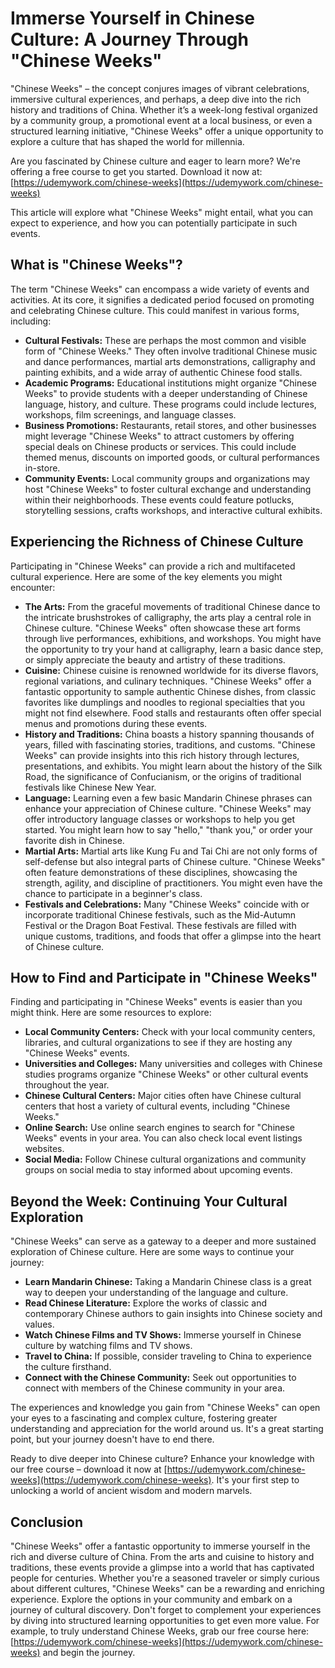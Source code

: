 # Immerse Yourself in Chinese Culture: A Journey Through "Chinese Weeks"

"Chinese Weeks" – the concept conjures images of vibrant celebrations, immersive cultural experiences, and perhaps, a deep dive into the rich history and traditions of China. Whether it’s a week-long festival organized by a community group, a promotional event at a local business, or even a structured learning initiative, "Chinese Weeks" offer a unique opportunity to explore a culture that has shaped the world for millennia.

Are you fascinated by Chinese culture and eager to learn more? We're offering a free course to get you started. Download it now at: [https://udemywork.com/chinese-weeks](https://udemywork.com/chinese-weeks)

This article will explore what "Chinese Weeks" might entail, what you can expect to experience, and how you can potentially participate in such events.

## What is "Chinese Weeks"?

The term "Chinese Weeks" can encompass a wide variety of events and activities. At its core, it signifies a dedicated period focused on promoting and celebrating Chinese culture. This could manifest in various forms, including:

*   **Cultural Festivals:** These are perhaps the most common and visible form of "Chinese Weeks." They often involve traditional Chinese music and dance performances, martial arts demonstrations, calligraphy and painting exhibits, and a wide array of authentic Chinese food stalls.
*   **Academic Programs:** Educational institutions might organize "Chinese Weeks" to provide students with a deeper understanding of Chinese language, history, and culture. These programs could include lectures, workshops, film screenings, and language classes.
*   **Business Promotions:** Restaurants, retail stores, and other businesses might leverage "Chinese Weeks" to attract customers by offering special deals on Chinese products or services. This could include themed menus, discounts on imported goods, or cultural performances in-store.
*   **Community Events:** Local community groups and organizations may host "Chinese Weeks" to foster cultural exchange and understanding within their neighborhoods. These events could feature potlucks, storytelling sessions, crafts workshops, and interactive cultural exhibits.

## Experiencing the Richness of Chinese Culture

Participating in "Chinese Weeks" can provide a rich and multifaceted cultural experience. Here are some of the key elements you might encounter:

*   **The Arts:** From the graceful movements of traditional Chinese dance to the intricate brushstrokes of calligraphy, the arts play a central role in Chinese culture. "Chinese Weeks" often showcase these art forms through live performances, exhibitions, and workshops. You might have the opportunity to try your hand at calligraphy, learn a basic dance step, or simply appreciate the beauty and artistry of these traditions.
*   **Cuisine:** Chinese cuisine is renowned worldwide for its diverse flavors, regional variations, and culinary techniques. "Chinese Weeks" offer a fantastic opportunity to sample authentic Chinese dishes, from classic favorites like dumplings and noodles to regional specialties that you might not find elsewhere. Food stalls and restaurants often offer special menus and promotions during these events.
*   **History and Traditions:** China boasts a history spanning thousands of years, filled with fascinating stories, traditions, and customs. "Chinese Weeks" can provide insights into this rich history through lectures, presentations, and exhibits. You might learn about the history of the Silk Road, the significance of Confucianism, or the origins of traditional festivals like Chinese New Year.
*   **Language:** Learning even a few basic Mandarin Chinese phrases can enhance your appreciation of Chinese culture. "Chinese Weeks" may offer introductory language classes or workshops to help you get started. You might learn how to say "hello," "thank you," or order your favorite dish in Chinese.
*   **Martial Arts:** Martial arts like Kung Fu and Tai Chi are not only forms of self-defense but also integral parts of Chinese culture. "Chinese Weeks" often feature demonstrations of these disciplines, showcasing the strength, agility, and discipline of practitioners. You might even have the chance to participate in a beginner's class.
*   **Festivals and Celebrations:** Many "Chinese Weeks" coincide with or incorporate traditional Chinese festivals, such as the Mid-Autumn Festival or the Dragon Boat Festival. These festivals are filled with unique customs, traditions, and foods that offer a glimpse into the heart of Chinese culture.

## How to Find and Participate in "Chinese Weeks"

Finding and participating in "Chinese Weeks" events is easier than you might think. Here are some resources to explore:

*   **Local Community Centers:** Check with your local community centers, libraries, and cultural organizations to see if they are hosting any "Chinese Weeks" events.
*   **Universities and Colleges:** Many universities and colleges with Chinese studies programs organize "Chinese Weeks" or other cultural events throughout the year.
*   **Chinese Cultural Centers:** Major cities often have Chinese cultural centers that host a variety of cultural events, including "Chinese Weeks."
*   **Online Search:** Use online search engines to search for "Chinese Weeks" events in your area. You can also check local event listings websites.
*   **Social Media:** Follow Chinese cultural organizations and community groups on social media to stay informed about upcoming events.

## Beyond the Week: Continuing Your Cultural Exploration

"Chinese Weeks" can serve as a gateway to a deeper and more sustained exploration of Chinese culture. Here are some ways to continue your journey:

*   **Learn Mandarin Chinese:** Taking a Mandarin Chinese class is a great way to deepen your understanding of the language and culture.
*   **Read Chinese Literature:** Explore the works of classic and contemporary Chinese authors to gain insights into Chinese society and values.
*   **Watch Chinese Films and TV Shows:** Immerse yourself in Chinese culture by watching films and TV shows.
*   **Travel to China:** If possible, consider traveling to China to experience the culture firsthand.
*   **Connect with the Chinese Community:** Seek out opportunities to connect with members of the Chinese community in your area.

The experiences and knowledge you gain from "Chinese Weeks" can open your eyes to a fascinating and complex culture, fostering greater understanding and appreciation for the world around us. It's a great starting point, but your journey doesn't have to end there.

Ready to dive deeper into Chinese culture? Enhance your knowledge with our free course – download it now at [https://udemywork.com/chinese-weeks](https://udemywork.com/chinese-weeks). It's your first step to unlocking a world of ancient wisdom and modern marvels.

## Conclusion

"Chinese Weeks" offer a fantastic opportunity to immerse yourself in the rich and diverse culture of China. From the arts and cuisine to history and traditions, these events provide a glimpse into a world that has captivated people for centuries. Whether you're a seasoned traveler or simply curious about different cultures, "Chinese Weeks" can be a rewarding and enriching experience. Explore the options in your community and embark on a journey of cultural discovery. Don't forget to complement your experiences by diving into structured learning opportunities to get even more value. For example, to truly understand Chinese Weeks, grab our free course here: [https://udemywork.com/chinese-weeks](https://udemywork.com/chinese-weeks) and begin the journey.
